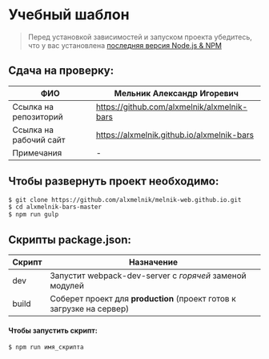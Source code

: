 # Учебный шаблон 

> Перед установкой зависимостей и запуском проекта убедитесь, что у вас установлена [последняя версия Node.js & NPM](https://nodejs.org/en/download/current/)



## Сдача на проверку:

| ФИО | Мельник Александр Игоревич |
| ------ | ------ |
| Ссылка на репозиторий | https://github.com/alxmelnik/alxmelnik-bars|
| Ссылка на рабочий сайт | https://alxmelnik.github.io/alxmelnik-bars |
| Примечания | - |


##  Чтобы развернуть проект необходимо:
```sh
$ git clone https://github.com/alxmelnik/melnik-web.github.io.git
$ cd alxmelnik-bars-master
$ npm run gulp
```

## Скрипты package.json:

| Скрипт | Назначение |
| ------ | ------ |
| dev | Запустит webpack-dev-server с _горячей_ заменой модулей |
| build | Соберет проект для **production** (проект готов к загрузке на сервер) |

#### Чтобы запустить скрипт:
```sh
$ npm run имя_скрипта
```


